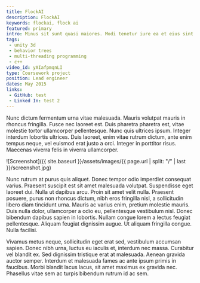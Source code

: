 ```yaml
---
title: FlockAI
description: FlockAI
keywords: flockai, flock ai
featured: primary
intro: Minus sit sunt quasi maiores. Modi tenetur iure ea et eius sint ducimus eveniet. Rem maxime eum at nesciunt recusandae qui. Itaque similique et quia. Veniam doloremque rerum debitis sed reiciendis.
tags:
 - unity 3d
 - behavior trees
 - multi-threading programming
 - c++
video_id: yAIafpmqnLI
type: Coursework project
position: Lead engineer
dates: May 2015
links: 
 - GitHub: test
 - Linked In: test 2
---
```


Nunc dictum fermentum urna vitae malesuada. Mauris volutpat mauris in rhoncus fringilla. Fusce nec laoreet est. Duis pharetra pharetra est, vitae molestie tortor ullamcorper pellentesque. Nunc quis ultrices ipsum. Integer interdum lobortis ultrices. Duis laoreet, enim vitae rutrum dictum, ante enim tempus neque, vel euismod erat justo a orci. Integer in porttitor risus. Maecenas viverra felis in viverra ullamcorper.

![Screenshot]({{ site.baseurl }}/assets/images/{{ page.url | split: "/" | last }}/screenshot.jpg)

Nunc rutrum at purus quis aliquet. Donec tempor odio imperdiet consequat varius. Praesent suscipit est sit amet malesuada volutpat. Suspendisse eget laoreet dui. Nulla ut dapibus arcu. Proin sit amet velit nulla. Praesent posuere, purus non rhoncus dictum, nibh eros fringilla nisl, a sollicitudin libero diam tincidunt urna. Mauris ac varius enim, pretium molestie mauris. Duis nulla dolor, ullamcorper a odio eu, pellentesque vestibulum nisl. Donec bibendum dapibus sapien in lobortis. Nullam congue lorem a lectus feugiat pellentesque. Aliquam feugiat dignissim augue. Ut aliquam fringilla congue. Nulla facilisi.

Vivamus metus neque, sollicitudin eget erat sed, vestibulum accumsan sapien. Donec nibh urna, luctus eu iaculis et, interdum nec massa. Curabitur vel blandit ex. Sed dignissim tristique erat at malesuada. Aenean gravida auctor semper. Interdum et malesuada fames ac ante ipsum primis in faucibus. Morbi blandit lacus lacus, sit amet maximus ex gravida nec. Phasellus vitae sem ac turpis bibendum rutrum id ac sem.
